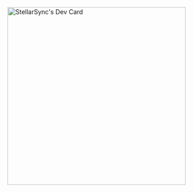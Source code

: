 <a href="https://app.daily.dev/stellarsync"><img src="https://lh3.googleusercontent.com/pw/ABLVV85oOgFnL30qjossL-Q8l-2bBfacZOZ2F7e9krYZTPSHTipxxZ3APuoSDLHlVmZBdHNlvVkHutT0NcMnRgOkpJhweVSQPbK_Utskl3ErdAQwoUDJmxV-UbWQWZocXNE5Lxj2KOrLIHsWZqXUjHU06leEGiMHGSo1tAIH3LtcvTuyTQVVifnEAoqyejE6LiS0E2TXtI7YG2iYcFvO4ivryHKUTjWgA60rTqdxQLmqHfwbboIgE2L8asIck5ZmnADW6sEu4hk4nHgjk2AHnr7EMu9kRGy50XPCfto8B-dByMtPfDAD61L_drGBueeJqZ3Cp7i6iTOHbqNLxk_00EXWjT9m2_ba-h1MQducBcGCdiR60uHsFaBT5kbRebIQa32kpXRboF-yHddI1EguxMJZ34DroENq1NQN-peMKmK1vpxf1SqyeuO_4OTzgahGMs7XnVg4nrPIRg3PeRCPt3SCX1QNLQmUuZXI3vIFUs3OzFKEcIv4TYSP1-4ohzlXapGgdewEuUTRaUoRgAZuXlWL8ds4kF6FmeemsRDsH6SDK1FMz8RVE-gCRbWsekGzkJ-nduQctPK5FeRl-v9LSIyCWbY_1Br7Iz9ykEC97USlUHAjcskQh7u_KSl8m6UikSIWXzepCFqP_TC9jJyLZkRK4HQsn50hek0ERi2DMGqfUR6kQ3Ziym3tO2lYjo2pdlMxpJZdetU2FgO-6AfZw9sbvevMTMNDevpgQECgvLdXb11XFEUWVSK-b8ki95dpEqaMn3frD8ujZsAzeT44KKiNIQ2eBuC3ig2-13sBxkreZyHaKxufW7u4qB2KPqnSwkjj0f0aYaEfsdjVffNiWFKyfI0PbhVbvtqELq2fwkfbP6uXnQoZFjl5wLv35pkZwa3eAXHSKo78XWS39Pqfg3oKD59vkG2ko6iAh141uVsZyC8qyfpk090yXSFEa7bzFLV-loMUDUkzuOIeUiUZ13hqXceZ0u0lv46J05tvqikS53TdFH8a2bSSkE2-y7tRzCoSsVeP-BryHYh88A453TC1YNYmvVMQGVgVAqmmXvevPT6CKz-SqQrl9epYvkHmiu0jVg771CMG9mX9weqBy2I1QkDvQDe1_Xo5vehSrgCjslS8c6o=w858-h1073-s-no-gm?authuser=0" width="400" alt="StellarSync's Dev Card"/></a>
